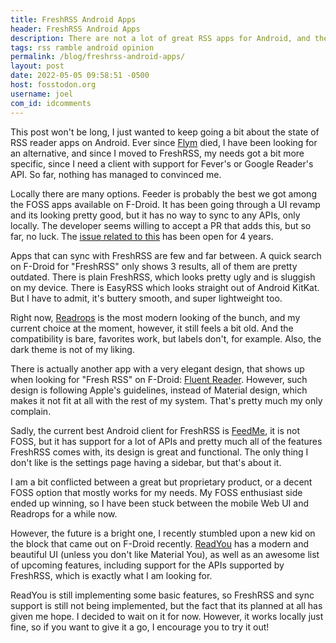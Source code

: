 ```yaml
---
title: FreshRSS Android Apps
header: FreshRSS Android Apps
description: There are not a lot of great RSS apps for Android, and there are not of RSS apps that support FreshRSS just yet either, but I still have hope.
tags: rss ramble android opinion
permalink: /blog/freshrss-android-apps/
layout: post
date: 2022-05-05 09:58:51 -0500
host: fosstodon.org
username: joel
com_id: idcomments
---
```


This post won't be long, I just wanted to keep going a bit about the state of RSS reader apps on Android. Ever since [Flym](https://github.com/FredJul/Flym) died, I have been looking for an alternative, and since I moved to FreshRSS, my needs got a bit more specific, since I need a client with support for Fever's or Google Reader's API. So far, nothing has managed to convinced me.

Locally there are many options. Feeder is probably the best we got among the FOSS apps available on F-Droid. It has been going through a UI revamp and its looking pretty good, but it has no way to sync to any APIs, only locally. The developer seems willing to accept a PR that adds this, but so far, no luck. The [issue related to this](https://gitlab.com/spacecowboy/Feeder/-/issues/52) has been open for 4 years.

Apps that can sync with FreshRSS are few and far between. A quick search on F-Droid for "FreshRSS" only shows 3 results, all of them are pretty outdated. There is plain FreshRSS, which looks pretty ugly and is sluggish on my device. There is EasyRSS which looks straight out of Android KitKat. But I have to admit, it's buttery smooth, and super lightweight too.

Right now, [Readrops](https://github.com/readrops/Readrops) is the most modern looking of the bunch, and my current choice at the moment, however, it still feels a bit old. And the compatibility is bare, favorites work, but labels don't, for example. Also, the dark theme is not of my liking.

There is actually another app with a very elegant design, that shows up when looking for "Fresh RSS" on F-Droid: [Fluent Reader](https://github.com/yang991178/fluent-reader_lite).
However, such design is following Apple's guidelines, instead of Material design, which makes it not fit at all with the rest of my system. That's pretty much my only complain.

Sadly, the current best Android client for FreshRSS is [FeedMe](https://play.google.com/store/apps/details?id=com.seazon.feedme), it is not FOSS, but it has support for a lot of APIs and pretty much all of the features FreshRSS comes with, its design is great and functional. The only thing I don't like is the settings page having a sidebar, but that's about it.

I am a bit conflicted between a great but proprietary product, or a decent FOSS option that mostly works for my needs. My FOSS enthusiast side ended up winning, so I have been stuck between the mobile Web UI and Readrops for a while now.

However, the future is a bright one, I recently stumbled upon a new kid on the block that came out on F-Droid recently. [ReadYou](https://github.com/Ashinch/ReadYou) has a modern and beautiful UI (unless you don't like Material You), as well as an awesome list of upcoming features, including support for the APIs supported by FreshRSS, which is exactly what I am looking for.

ReadYou is still implementing some basic features, so FreshRSS and sync support is still not being implemented, but the fact that its planned at all has given me hope. I decided to wait on it for now. However, it works locally just fine, so if you want to give it a go, I encourage you to try it out!
